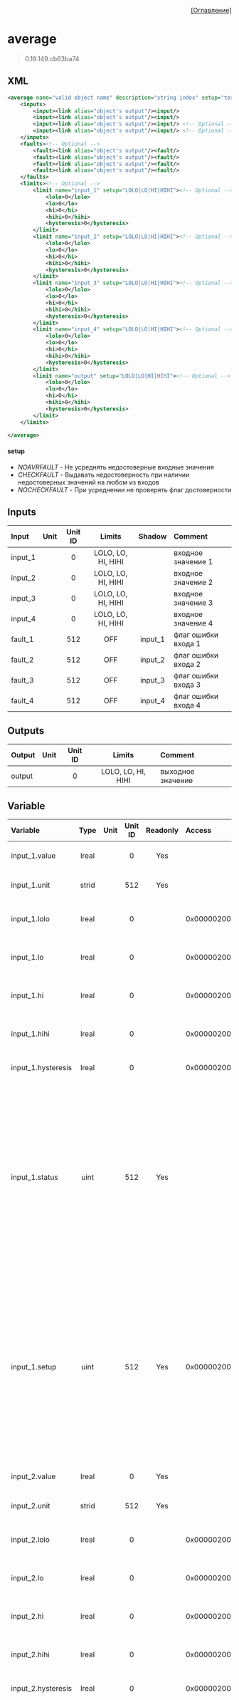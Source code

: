 <p align='right'><a href='index.html'>[Оглавление]</a></p>

# average
> 0.19.149.cb63ba74
## XML
````xml
<average name="valid object name" description="string index" setup="text value" >
	<inputs>
		<input><link alias="object's output"/><input/>
		<input><link alias="object's output"/><input/>
		<input><link alias="object's output"/><input/> <!-- Optional -->
		<input><link alias="object's output"/><input/> <!-- Optional -->
	</inputs>
	<faults><!-- Optional -->
		<fault><link alias="object's output"/><fault/>
		<fault><link alias="object's output"/><fault/>
		<fault><link alias="object's output"/><fault/>
		<fault><link alias="object's output"/><fault/>
	</faults>
	<limits><!-- Optional -->
		<limit name="input_1" setup="LOLO|LO|HI|HIHI"><!-- Optional -->
			<lolo>0</lolo>
			<lo>0</lo>
			<hi>0</hi>
			<hihi>0</hihi>
			<hysteresis>0</hysteresis>
		</limit>
		<limit name="input_2" setup="LOLO|LO|HI|HIHI"><!-- Optional -->
			<lolo>0</lolo>
			<lo>0</lo>
			<hi>0</hi>
			<hihi>0</hihi>
			<hysteresis>0</hysteresis>
		</limit>
		<limit name="input_3" setup="LOLO|LO|HI|HIHI"><!-- Optional -->
			<lolo>0</lolo>
			<lo>0</lo>
			<hi>0</hi>
			<hihi>0</hihi>
			<hysteresis>0</hysteresis>
		</limit>
		<limit name="input_4" setup="LOLO|LO|HI|HIHI"><!-- Optional -->
			<lolo>0</lolo>
			<lo>0</lo>
			<hi>0</hi>
			<hihi>0</hihi>
			<hysteresis>0</hysteresis>
		</limit>
		<limit name="output" setup="LOLO|LO|HI|HIHI"><!-- Optional -->
			<lolo>0</lolo>
			<lo>0</lo>
			<hi>0</hi>
			<hihi>0</hihi>
			<hysteresis>0</hysteresis>
		</limit>
	</limits>

</average>
````

#### setup
* _NOAVRFAULT_  - Не усреднять недостоверные входные значения
* _CHECKFAULT_  - Выдавать недостоверность при наличии недостоверных значений на любом из входов
* _NOCHECKFAULT_  - При усреднении не проверять флаг достоверности

## Inputs
Input | Unit | Unit ID | Limits | Shadow | Comment
:-- |:--:|:--:|:--:|:--:|:--
input_1 |  | 0 | LOLO, LO, HI, HIHI |  | входное значение 1
input_2 |  | 0 | LOLO, LO, HI, HIHI |  | входное значение 2
input_3 |  | 0 | LOLO, LO, HI, HIHI |  | входное значение 3
input_4 |  | 0 | LOLO, LO, HI, HIHI |  | входное значение 4
fault_1 |  | 512 | OFF | input_1 | флаг ошибки входа 1
fault_2 |  | 512 | OFF | input_2 | флаг ошибки входа 2
fault_3 |  | 512 | OFF | input_3 | флаг ошибки входа 3
fault_4 |  | 512 | OFF | input_4 | флаг ошибки входа 4

## Outputs
Output | Unit | Unit ID | Limits | Comment
:-- |:--:|:--:|:--:|:--
output |  | 0 | LOLO, LO, HI, HIHI | выходное значение

## Variable
Variable | Type | Unit | Unit ID | Readonly | Access | Comment
:-- |:--:|:--:|:--:|:--:|:-- |:--
input_1.value | lreal |  | 0 | Yes |   | входное значение 1. Текущее значение
input_1.unit | strid |  | 512 | Yes |   | входное значение 1. Единицы измерения
input_1.lolo | lreal |  | 0 |  | 0x00000200 | входное значение 1. Значение аварийного минимума
input_1.lo | lreal |  | 0 |  | 0x00000200 | входное значение 1. Значение предаварийного минимума
input_1.hi | lreal |  | 0 |  | 0x00000200 | входное значение 1. Значение предаварийного максимума
input_1.hihi | lreal |  | 0 |  | 0x00000200 | входное значение 1. Значение аварийного максимума
input_1.hysteresis | lreal |  | 0 |  | 0x00000200 | входное значение 1. Значение гистерезиса
input_1.status | uint |  | 512 | Yes |   | входное значение 1. Статус:<br/>0: Неопределен<br/>1: Недействительное значение<br/>2: Значение ниже аварийного минимума<br/>3: Значение ниже предаварийного минимума<br/>4: Значение в рабочем диапазоне<br/>5: Значение выше предаварийного максимума<br/>6: Значение выше аварийного максимума<br/>
input_1.setup | uint |  | 512 | Yes | 0x00000200 | входное значение 1. Настройка:<br/>0x0001: Не выдавать сообщения<br/>0x0002: Выдавать сообщение аварийного минимума<br/>0x0004: Выдавать сообщение предаварийного минимума<br/>0x0008: Выдавать сообщение предаварийного максимума<br/>0x0010: Выдавать сообщение аварийного максимума<br/>
input_2.value | lreal |  | 0 | Yes |   | входное значение 2. Текущее значение
input_2.unit | strid |  | 512 | Yes |   | входное значение 2. Единицы измерения
input_2.lolo | lreal |  | 0 |  | 0x00000200 | входное значение 2. Значение аварийного минимума
input_2.lo | lreal |  | 0 |  | 0x00000200 | входное значение 2. Значение предаварийного минимума
input_2.hi | lreal |  | 0 |  | 0x00000200 | входное значение 2. Значение предаварийного максимума
input_2.hihi | lreal |  | 0 |  | 0x00000200 | входное значение 2. Значение аварийного максимума
input_2.hysteresis | lreal |  | 0 |  | 0x00000200 | входное значение 2. Значение гистерезиса
input_2.status | uint |  | 512 | Yes |   | входное значение 2. Статус:<br/>0: Неопределен<br/>1: Недействительное значение<br/>2: Значение ниже аварийного минимума<br/>3: Значение ниже предаварийного минимума<br/>4: Значение в рабочем диапазоне<br/>5: Значение выше предаварийного максимума<br/>6: Значение выше аварийного максимума<br/>
input_2.setup | uint |  | 512 | Yes | 0x00000200 | входное значение 2. Настройка:<br/>0x0001: Не выдавать сообщения<br/>0x0002: Выдавать сообщение аварийного минимума<br/>0x0004: Выдавать сообщение предаварийного минимума<br/>0x0008: Выдавать сообщение предаварийного максимума<br/>0x0010: Выдавать сообщение аварийного максимума<br/>
input_3.value | lreal |  | 0 | Yes |   | входное значение 3. Текущее значение
input_3.unit | strid |  | 512 | Yes |   | входное значение 3. Единицы измерения
input_3.lolo | lreal |  | 0 |  | 0x00000200 | входное значение 3. Значение аварийного минимума
input_3.lo | lreal |  | 0 |  | 0x00000200 | входное значение 3. Значение предаварийного минимума
input_3.hi | lreal |  | 0 |  | 0x00000200 | входное значение 3. Значение предаварийного максимума
input_3.hihi | lreal |  | 0 |  | 0x00000200 | входное значение 3. Значение аварийного максимума
input_3.hysteresis | lreal |  | 0 |  | 0x00000200 | входное значение 3. Значение гистерезиса
input_3.status | uint |  | 512 | Yes |   | входное значение 3. Статус:<br/>0: Неопределен<br/>1: Недействительное значение<br/>2: Значение ниже аварийного минимума<br/>3: Значение ниже предаварийного минимума<br/>4: Значение в рабочем диапазоне<br/>5: Значение выше предаварийного максимума<br/>6: Значение выше аварийного максимума<br/>
input_3.setup | uint |  | 512 | Yes | 0x00000200 | входное значение 3. Настройка:<br/>0x0001: Не выдавать сообщения<br/>0x0002: Выдавать сообщение аварийного минимума<br/>0x0004: Выдавать сообщение предаварийного минимума<br/>0x0008: Выдавать сообщение предаварийного максимума<br/>0x0010: Выдавать сообщение аварийного максимума<br/>
input_4.value | lreal |  | 0 | Yes |   | входное значение 4. Текущее значение
input_4.unit | strid |  | 512 | Yes |   | входное значение 4. Единицы измерения
input_4.lolo | lreal |  | 0 |  | 0x00000200 | входное значение 4. Значение аварийного минимума
input_4.lo | lreal |  | 0 |  | 0x00000200 | входное значение 4. Значение предаварийного минимума
input_4.hi | lreal |  | 0 |  | 0x00000200 | входное значение 4. Значение предаварийного максимума
input_4.hihi | lreal |  | 0 |  | 0x00000200 | входное значение 4. Значение аварийного максимума
input_4.hysteresis | lreal |  | 0 |  | 0x00000200 | входное значение 4. Значение гистерезиса
input_4.status | uint |  | 512 | Yes |   | входное значение 4. Статус:<br/>0: Неопределен<br/>1: Недействительное значение<br/>2: Значение ниже аварийного минимума<br/>3: Значение ниже предаварийного минимума<br/>4: Значение в рабочем диапазоне<br/>5: Значение выше предаварийного максимума<br/>6: Значение выше аварийного максимума<br/>
input_4.setup | uint |  | 512 | Yes | 0x00000200 | входное значение 4. Настройка:<br/>0x0001: Не выдавать сообщения<br/>0x0002: Выдавать сообщение аварийного минимума<br/>0x0004: Выдавать сообщение предаварийного минимума<br/>0x0008: Выдавать сообщение предаварийного максимума<br/>0x0010: Выдавать сообщение аварийного максимума<br/>
fault_1.value | lreal |  | 512 | Yes |   | флаг ошибки входа 1. Текущее значение
fault_1.unit | strid |  | 512 | Yes |   | флаг ошибки входа 1. Единицы измерения
fault_2.value | lreal |  | 512 | Yes |   | флаг ошибки входа 2. Текущее значение
fault_2.unit | strid |  | 512 | Yes |   | флаг ошибки входа 2. Единицы измерения
fault_3.value | lreal |  | 512 | Yes |   | флаг ошибки входа 3. Текущее значение
fault_3.unit | strid |  | 512 | Yes |   | флаг ошибки входа 3. Единицы измерения
fault_4.value | lreal |  | 512 | Yes |   | флаг ошибки входа 4. Текущее значение
fault_4.unit | strid |  | 512 | Yes |   | флаг ошибки входа 4. Единицы измерения
output.value | lreal |  | 0 | Yes |   | выходное значение. Текущее значение
output.unit | strid |  | 512 | Yes |   | выходное значение. Единицы измерения
output.lolo | lreal |  | 0 |  | 0x00000200 | выходное значение. Значение аварийного минимума
output.lo | lreal |  | 0 |  | 0x00000200 | выходное значение. Значение предаварийного минимума
output.hi | lreal |  | 0 |  | 0x00000200 | выходное значение. Значение предаварийного максимума
output.hihi | lreal |  | 0 |  | 0x00000200 | выходное значение. Значение аварийного максимума
output.hysteresis | lreal |  | 0 |  | 0x00000200 | выходное значение. Значение гистерезиса
output.status | uint |  | 512 | Yes |   | выходное значение. Статус:<br/>0: Неопределен<br/>1: Недействительное значение<br/>2: Значение ниже аварийного минимума<br/>3: Значение ниже предаварийного минимума<br/>4: Значение в рабочем диапазоне<br/>5: Значение выше предаварийного максимума<br/>6: Значение выше аварийного максимума<br/>
output.setup | uint |  | 512 | Yes | 0x00000200 | выходное значение. Настройка:<br/>0x0001: Не выдавать сообщения<br/>0x0002: Выдавать сообщение аварийного минимума<br/>0x0004: Выдавать сообщение предаварийного минимума<br/>0x0008: Выдавать сообщение предаварийного максимума<br/>0x0010: Выдавать сообщение аварийного максимума<br/>
setup | uint |  | 512 |  |   | Настройка:<br/>0: Не усреднять недостоверные входные значения<br/>1: Выдавать недостоверность при наличии недостоверных значений на любом из входов<br/>2: При усреднении не проверять флаг достоверности<br/>


> Единицы измерений для всех входных значений должны быть одинаковы! В противном случае конфигурация не будет загружена.
> Если указаны флаги недостоверности, то их количество должно быть равно количеству усредняемым входам.

<p align='right'><a href='index.html'>[Оглавление]</a></p>

